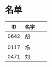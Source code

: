 
# 名单

|  ID    |  名字    |      |      |
| ---- | ---- | ---- | ---- |
| 0642 |  胡  |      |      |
|  |      |      |      |
| 0117     | 扬     |      |      |
| 0471     | 刘     |      |      |
